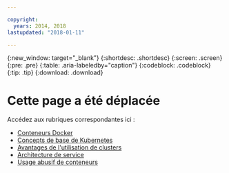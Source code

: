 ```yaml
---

copyright:
  years: 2014, 2018
lastupdated: "2018-01-11"

---
```


{:new_window: target="_blank"}
{:shortdesc: .shortdesc}
{:screen: .screen}
{:pre: .pre}
{:table: .aria-labeledby="caption"}
{:codeblock: .codeblock}
{:tip: .tip}
{:download: .download}


# Cette page a été déplacée

Accédez aux rubriques correspondantes ici :
 - [Conteneurs Docker](cs_tech.html#docker_containers)
 - [Concepts de base de Kubernetes](cs_tech.html#kubernetes_basics)
 - [Avantages de l'utilisation de clusters](cs_why.html#benefits)
 - [Architecture de service](cs_tech.html#architecture)
 - [Usage abusif de conteneurs ](cs_why.html#terms)
